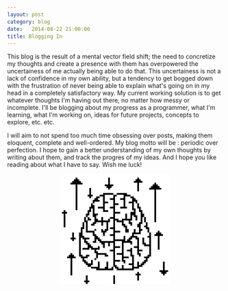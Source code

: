 ```yaml
---
layout: post
category: blog
date:   2014-08-22 21:00:00
title: Blogging In
---
```


This blog is the result of a mental vector field shift; the need to concretize my thoughts and create a presence with them has overpowered the uncertainess of me actually being able to do that. This uncertainess is not a lack of confidence in my own ability, but a tendency to get bogged down with the frustration of never being able to explain what's going on in my head in a completely satisfactory way. My current working solution is to get whatever thoughts I'm having out there, no matter how messy or incomplete. I'll be blogging about my progress as a programmer, what I'm learning, what I'm working on, ideas for future projects, concepts to explore, etc. etc.

I will aim to not spend too much time obsessing over posts, making them eloquent, complete and well-ordered. My blog motto will be : periodic over perfection. I hope to gain a better understanding of my own thoughts by writing about them, and track the progres of my ideas. And I hope you like reading about what I have to say. Wish me luck!

<center>
	<img src="/blog/images/2014-08-22.png">
</center>